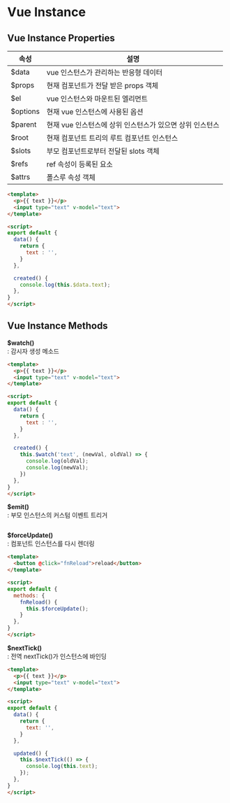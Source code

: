 # Vue Instance
 
## Vue Instance Properties

속성 | 설명
---|---
| $data      | vue 인스턴스가 관리하는 반응형 데이터
| $props     | 현재 컴포넌트가 전달 받은 props 객체 
| $el        | vue 인스턴스와 마운트된 엘리먼트
| $options   | 현재 vue 인스턴스에 사용된 옵션
| $parent    | 현재 vue 인스턴스에 상위 인스턴스가 있으면 상위 인스턴스
| $root      | 현재 컴포넌트 트리의 루트 컴포넌트 인스턴스
| $slots     | 부모 컴포넌트로부터 전달된 slots 객체
| $refs      | ref 속성이 등록된 요소
| $attrs     | 폴스루 속성 객체


```html
<template>
  <p>{{ text }}</p>
  <input type="text" v-model="text">
</template>

<script>
export default {
  data() {
    return {
      text : '',
    }
  },

  created() {
    console.log(this.$data.text);
  },
}
</script>
```



## Vue Instance Methods

**$watch()**  
: 감시자 생성 메소드  

```html
<template>
  <p>{{ text }}</p>
  <input type="text" v-model="text">
</template>

<script>
export default {
  data() {
    return {
      text : '',
    }
  },

  created() {
    this.$watch('text', (newVal, oldVal) => {
      console.log(oldVal);
      console.log(newVal);
    })
  },
}
</script>
```


**$emit()**  
: 부모 인스턴스의 커스텀 이벤트 트리거

```html
```


**$forceUpdate()**  
: 컴포넌트 인스턴스를 다시 렌더링 

```html
<template>
  <button @click="fnReload">reload</button>
</template>

<script>
export default {
  methods: {
    fnReload() {
      this.$forceUpdate();
    }
  },
}
</script>
```


**$nextTick()**  
: 전역 nextTick()가 인스턴스에 바인딩  

```html
<template>
  <p>{{ text }}</p>
  <input type="text" v-model="text">
</template>

<script>
export default {
  data() {
    return {
      text: '',
    }
  },

  updated() {
    this.$nextTick(() => {
      console.log(this.text);
    });
  },
}
</script>
```